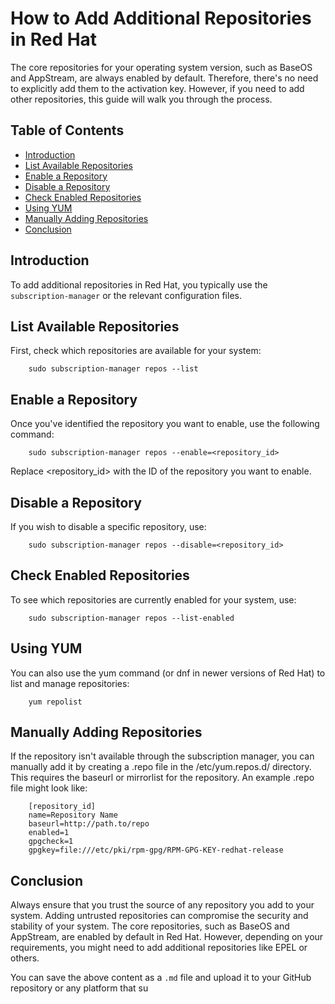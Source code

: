 # How to Add Additional Repositories in Red Hat

The core repositories for your operating system version, such as BaseOS and AppStream, are always enabled by default. Therefore, there's no need to explicitly add them to the activation key. However, if you need to add other repositories, this guide will walk you through the process.

## Table of Contents
- [Introduction](#introduction)
- [List Available Repositories](#list-available-repositories)
- [Enable a Repository](#enable-a-repository)
- [Disable a Repository](#disable-a-repository)
- [Check Enabled Repositories](#check-enabled-repositories)
- [Using YUM](#using-yum)
- [Manually Adding Repositories](#manually-adding-repositories)
- [Conclusion](#conclusion)

## Introduction
To add additional repositories in Red Hat, you typically use the `subscription-manager` or the relevant configuration files.

## List Available Repositories
First, check which repositories are available for your system:


        sudo subscription-manager repos --list

## Enable a Repository

Once you've identified the repository you want to enable, use the following command:



        sudo subscription-manager repos --enable=<repository_id>

Replace <repository_id> with the ID of the repository you want to enable.
## Disable a Repository

If you wish to disable a specific repository, use:



        sudo subscription-manager repos --disable=<repository_id>

## Check Enabled Repositories

To see which repositories are currently enabled for your system, use:


        sudo subscription-manager repos --list-enabled

## Using YUM

You can also use the yum command (or dnf in newer versions of Red Hat) to list and manage repositories:


        yum repolist

## Manually Adding Repositories

If the repository isn't available through the subscription manager, you can manually add it by creating a .repo file in the /etc/yum.repos.d/ directory. This requires the baseurl or mirrorlist for the repository. An example .repo file might look like:

        
        [repository_id]
        name=Repository Name
        baseurl=http://path.to/repo
        enabled=1
        gpgcheck=1
        gpgkey=file:///etc/pki/rpm-gpg/RPM-GPG-KEY-redhat-release

## Conclusion

Always ensure that you trust the source of any repository you add to your system. Adding untrusted repositories can compromise the security and stability of your system. The core repositories, such as BaseOS and AppStream, are enabled by default in Red Hat. However, depending on your requirements, you might need to add additional repositories like EPEL or others.



You can save the above content as a `.md` file and upload it to your GitHub repository or any platform that su
